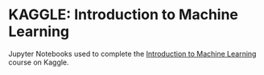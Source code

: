 # KAGGLE: Introduction to Machine Learning

Jupyter Notebooks used to complete the [Introduction to Machine Learning](https://www.kaggle.com/learn/intro-to-machine-learning) course on Kaggle.
